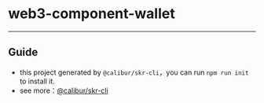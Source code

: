 # web3-component-wallet

---

## Guide

- this project generated by `@calibur/skr-cli`，you can run `npm run init` to install it.
- see more：[@calibur/skr-cli](https://github.com/calibur-tv/skr)
